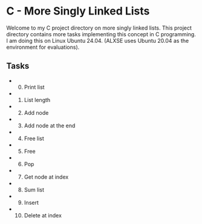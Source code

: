 # C - More Singly Linked Lists

Welcome to my C project directory on more singly linked lists. This project directory contains more tasks implementing this concept in C programming. I am doing this on Linux Ubuntu 24.04. (ALXSE uses Ubuntu 20.04 as the environment for evaluations).

## Tasks

- 0. Print list
- 1. List length
- 2. Add node
- 3. Add node at the end
- 4. Free list
- 5. Free
- 6. Pop
- 7. Get node at index
- 8. Sum list
- 9. Insert
- 10. Delete at index
